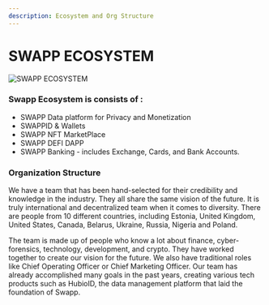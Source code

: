```yaml
---
description: Ecosystem and Org Structure
---
```


# SWAPP ECOSYSTEM

![SWAPP ECOSYSTEM](../.gitbook/assets/preview.png)





### Swapp Ecosystem is consists of : 

* SWAPP Data platform for Privacy and Monetization
* SWAPPID & Wallets
* SWAPP NFT MarketPlace
* SWAPP DEFI DAPP
* SWAPP Banking - includes Exchange, Cards, and Bank Accounts.



### Organization Structure

We have a team that has been hand-selected for their credibility and knowledge in the industry. They all share the same vision of the future. It is truly international and decentralized team when it comes to diversity. There are people from 10 different countries, including Estonia, United Kingdom, United States, Canada, Belarus, Ukraine, Russia, Nigeria and Poland.

The team is made up of people who know a lot about finance, cyber-forensics, technology, development, and crypto. They have worked together to create our vision for the future. We also have traditional roles like Chief Operating Officer or Chief Marketing Officer. Our team has already accomplished many goals in the past years, creating various tech products such as HubioID, the data management platform that laid the foundation of Swapp.

